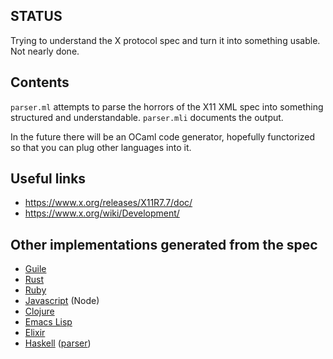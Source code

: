 ## STATUS
Trying to understand the X protocol spec and turn it into something usable.
Not nearly done.


## Contents
`parser.ml` attempts to parse the horrors of the X11 XML spec into something
structured and understandable. `parser.mli` documents the output.

In the future there will be an OCaml code generator, hopefully functorized so
that you can plug other languages into it.


## Useful links
* https://www.x.org/releases/X11R7.7/doc/
* https://www.x.org/wiki/Development/

## Other implementations generated from the spec
* [Guile](https://github.com/mwitmer/guile-xcb)
* [Rust](https://github.com/sstewartgallus/rust-xcb)
* [Ruby](https://github.com/nbaum/alembic)
* [Javascript](https://github.com/sidorares/node-x11) (Node)
* [Clojure](https://github.com/noodlewiz/xcljb)
* [Emacs Lisp](https://github.com/ch11ng/xelb)
* [Elixir](https://github.com/chrys-h/XEB)
* [Haskell](https://github.com/aslatter/xhb) ([parser](https://github.com/aslatter/xcb-types))
